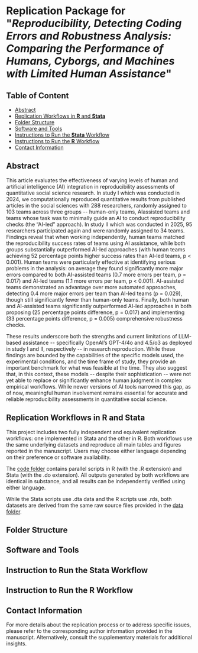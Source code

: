 # Replication Package for "_Reproducibility, Detecting Coding Errors and Robustness Analysis: Comparing the Performance of Humans, Cyborgs, and Machines with Limited Human Assistance_"

## Table of Content
- [Abstract](#Abstract)
- [Replication Workflows in **R** and **Stata**](#Replication-Workflows-in-R-and-Stata)
- [Folder Structure](#Folder-Structure)
- [Software and Tools](#Software-and-Tools)
- [Instructions to Run the **Stata** Workflow](#Instructions-to-Run-the-Stata-Workflow)
- [Instructions to Run the **R** Workflow](#Instructions-to-Run-the-R-Workflow)
- [Contact Information](#Contact-Information)

## Abstract
This article evaluates the effectiveness of varying levels of human and artificial intelligence (AI) integration in reproducibility assessments of quantitative social science research. In study I which was conducted in 2024, we computationally reproduced quantitative results from published articles in the social sciences with 288 researchers, randomly assigned to 103 teams across three groups -- human-only teams, AIassisted teams and teams whose task was to minimally guide an AI to conduct reproducibility checks (the “AI-led” approach). In study II which was conducted in 2025, 95 researchers participated again and were randomly assigned to 34 teams. Findings reveal that when working independently, human teams matched the reproducibility success rates of teams using AI assistance, while both groups substantially outperformed AI-led approaches (with human teams achieving 52 percentage points higher success rates than AI-led teams, p < 0.001). Human teams were particularly effective at identifying serious problems in the analysis: on average they found significantly more major errors compared to both AI-assisted teams (0.7 more errors per team, p = 0.017) and AI-led teams (1.1 more errors per team, p < 0.001). AI-assisted teams demonstrated an advantage over more automated approaches, detecting 0.4 more major errors per team than AI-led teams (p = 0.029), though still significantly fewer than human-only teams. Finally, both human and AI-assisted teams significantly outperformed AI-led approaches in both proposing (25 percentage points difference, p = 0.017) and implementing (33 percentage points difference, p = 0.005) comprehensive robustness checks.

These results underscore both the strengths and current limitations of LLM-based assistance -- specifically OpenAI’s GPT-4/4o and 4.5/o3 as deployed in study I and II, respectively -- in research reproduction. While these findings are bounded by the capabilities of the specific models used, the experimental conditions, and the time frame of study, they provide an important benchmark for what was feasible at the time. They also suggest that, in this context, these models -- despite their sophistication -- were not yet able to replace or significantly enhance human judgment in complex empirical workflows. While newer versions of AI tools narrowed this gap, as of now, meaningful human involvement remains essential for accurate and reliable reproducibility assessments in quantitative social science.

## Replication Workflows in **R** and Stata
This project includes two fully independent and equivalent replication workflows: one implemented in Stata and the other in R. Both workflows use the same underlying datasets and reproduce all main tables and figures reported in the manuscript. Users may choose either language depending on their preference or software availability.

The [code folder](https://github.com/atyho/AI-Replication-Games/tree/main/code) contains parallel scripts in R (with the .R extension) and Stata (with the .do extension). All outputs generated by both workflows are identical in substance, and all results can be independently verified using either language.

While the Stata scripts use .dta data and the R scripts use .rds, both datasets are derived from the same raw source files provided in the [data folder](https://github.com/atyho/AI-Replication-Games/tree/main/data).

## Folder Structure

## Software and Tools

## Instruction to Run the **Stata** Workflow

## Instruction to Run the **R** Workflow

## Contact Information
For more details about the replication process or to address specific issues, please refer to the corresponding author information provided in the manuscript. Alternatively, consult the supplementary materials for additional insights.
